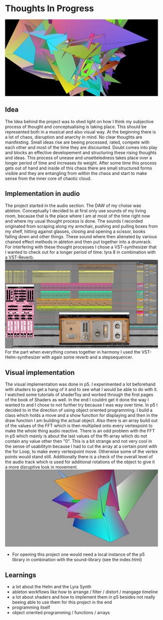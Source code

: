 # Thoughts In Progress

![Vertex_6](./img/Vertex_6.PNG)

## Idea
The Idea behind the project was to shed light on how I think my subjective process of thought and conceptualising is taking place. This should be represented both in a musical and also visual way. 
At the beginning there is a lot of chaos, disruption and anarchy in mind. No clear thoughts are manifesting. Small ideas rise are beeing processed, rated, compete with each other and most of the time they are  discounted. Doubt comes into play and blocks an effective developement and structuring these rising thoughts and ideas. This process of unease and unsetteledness takes place over a longer period of time and increases its weight. After some time this process gets out of hand and inside of this chaos there are small structured forms visible and they are entangling from within the chaos and start to make sense from the inner core of chaotic cloud.

## Implementation in audio
The project started in the audio section. The DAW of my choise was ableton. Conceptually I decided to at first only use sounds of my living room, because that is the place where I am at most of the time right now and where my usual thought process is done. The sounds I recorded originated from scraping along my armchair, pushing and pulling boxes from my shelf, hitting against glasses, closing and opening a scissor, books falling down and other things. These sound where then alienated by various chained effect methods in ableton and then put together into a drumrack. For interfering with these thought processes I chose a VST-synthesizer that I wanted to check out for a longer period of time: lyra 8 in combination with a VST-Reverb.
![ableton](./img/Ableton.PNG)
For the part when everything comes together in harmony I used the VST-Helm-synthesizer with again some reverb and a stepsequencer.

## Visual implementation 
The visual implementation was done in p5. I experimented a lot beforehand with shaders to get a hang of it and to see what I would be able to do with it. I watched some tutorials of shaderToy and worked through the first pages of the book of Shaders as well.  In the end I couldnt get it done the way I wanted to and I chose to not further try because I was way over time.
In p5 I decided to in the direction of using object oriented programming. I build a class which holds a move and a show function for displaying and then in the draw function I am building the actual object.
Also there is an array build out of the values of the FFT which is then multiplied onto every vertexpoint to make the whole thing audio reactive. There is an odd problem with the FFT in p5 which mainly is about the last values of the fft-array which do not contain any value other then "0". This is a bit strange and not very cool in the sense of usabilitym because I had to cut the array at a certain point with the for Loop, to make every vertexpoint move. Otherwise some of the vertex points would stand still. Additionally there is a check of the overall level of the audio track which is used for additional rotations of the object to give it a more disruptive look in movement.
![Vertex](./img/Vertex_1.PNG)

* For opening this project one would need a local instance of the p5 library in combination with the sound-library (see the index.html)

## Learnings
* a lot about the Helm and the Lyra Synth
* ableton workflows like how to arrange / filter / distort / mangage timeline
* a lot about shaders and how to implement them in p5 besides not really beeing able to use them for this project in the end
* programming itself
* object oriented programming / functions / arrays